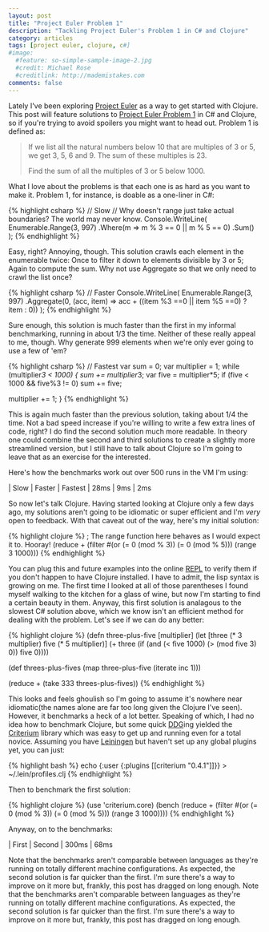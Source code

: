 ```yaml
---
layout: post
title: "Project Euler Problem 1"
description: "Tackling Project Euler's Problem 1 in C# and Clojure"
category: articles
tags: [project euler, clojure, c#]
#image:
  #feature: so-simple-sample-image-2.jpg
  #credit: Michael Rose
  #creditlink: http://mademistakes.com
comments: false  
---
```


Lately I've been exploring [Project Euler](http://projecteuler.net/ "Project Euler") as a way to get started with Clojure. This post will feature solutions to [Project Euler Problem 1](http://projecteuler.net/problem=1) in C# and Clojure, so if you're trying to avoid spoilers you might want to head out. Problem 1 is defined as:

> If we list all the natural numbers below 10 that are multiples of 3 or 5, we get 3, 5, 6 and 9. The sum of these multiples is 23.
>
> Find the sum of all the multiples of 3 or 5 below 1000.

What I love about the problems is that each one is as hard as you want to make it. Problem 1, for instance, is doable as a one-liner in C#:

{% highlight csharp %}
// Slow
// Why doesn't range just take actual boundaries? The world may never know.
Console.WriteLine(
  Enumerable.Range(3, 997)
  .Where(m => m % 3 == 0 || m % 5 == 0)
  .Sum()
);
{% endhighlight %}

Easy, right? Annoying, though. This solution crawls each element in the enumerable twice: Once to filter it down to elements divisible by 3 or 5; Again to compute the sum. Why not use Aggregate so that we only need to crawl the list once?

{% highlight csharp %}
// Faster
Console.WriteLine(
  Enumerable.Range(3, 997)
  .Aggregate(0, (acc, item) => acc + ((item %3 ==0 || item %5 ==0) ? item : 0))
);
{% endhighlight %}

Sure enough, this solution is much faster than the first in my informal benchmarking, running in about 1/3 the time. Neither of these really appeal to me, though. Why generate 999 elements when we're only ever going to use a few of 'em?

{% highlight csharp %}
// Fastest
var sum = 0;
var multiplier = 1;
while (multiplier*3 < 1000)
{
  sum += multiplier*3;
  var five = multiplier*5;
  if (five < 1000 && five%3 != 0)
    sum += five;

  multiplier += 1;
}
{% endhighlight %}

This is again much faster than the previous solution, taking about 1/4 the time. Not a bad speed increase if you're willing to write a few extra lines of code, right? I do find the second solution much more readable. In theory one could combine the second and third solutions to create a slightly more streamlined version, but I still have to talk about Clojure so I'm going to leave that as an exercise for the interested.

Here's how the benchmarks work out over 500 runs in the VM I'm using:

|  Slow  |  Faster  |  Fastest
|  28ms  |    9ms   |  2ms

So now let's talk Clojure. Having started looking at Clojure only a few days ago, my solutions aren't going to be idiomatic or super efficient and I'm *very* open to feedback. With that caveat out of the way, here's my initial solution:

{% highlight clojure %}
; The range function here behaves as I would expect it to. Hooray!
(reduce + (filter #(or (= 0 (mod % 3)) (= 0 (mod % 5))) (range 3 1000)))
{% endhighlight %}

You can plug this and future examples into the online [REPL][1] to verify them if you don't happen to have Clojure installed. I have to admit, the lisp syntax is growing on me. The first time I looked at all of those parentheses I found myself walking to the kitchen for a glass of wine, but now I'm starting to find a certain beauty in them. Anyway, this first solution is analagous to the slowest C# solution above, which we know isn't an efficient method for dealing with the problem. Let's see if we can do any better:

{% highlight clojure %}
(defn three-plus-five [multiplier]
  (let [three (* 3 multiplier) five (* 5 multiplier)]
    (+ three (if (and (< five 1000) (> (mod five 3) 0)) five 0))))

(def threes-plus-fives (map three-plus-five (iterate inc 1)))

(reduce + (take 333 threes-plus-fives))
{% endhighlight %}

This looks and feels ghoulish so I'm going to assume it's nowhere near idiomatic(the names alone are far too long given the Clojure I've seen). However, it benchmarks a heck of a lot better. Speaking of which, I had no idea how to benchmark Clojure, but some quick [DDG][2]ing yielded the [Criterium][3] library which was easy to get up and running even for a total novice. Assuming you have [Leiningen][4] but haven't set up any global plugins yet, you can just:

{% highlight bash %}
echo {:user {:plugins [[criterium "0.4.1"]]}} > ~/.lein/profiles.clj
{% endhighlight %}

Then to benchmark the first solution:

{% highlight clojure %}
(use 'criterium.core)
(bench (reduce + (filter #(or (= 0 (mod % 3)) (= 0 (mod % 5))) (range 3 1000))))
{% endhighlight %}

Anyway, on to the benchmarks:

|  First  |  Second
|  300ms  |   68ms

Note that the benchmarks aren't comparable between languages as they're running on totally different machine configurations. As expected, the second solution is far quicker than the first. I'm sure there's a way to improve on it more but, frankly, this post has dragged on long enough.
Note that the benchmarks aren't comparable between languages as they're running on totally different machine configurations. As expected, the second solution is far quicker than the first. I'm sure there's a way to improve on it more but, frankly, this post has dragged on long enough.

[1]:	http://tryclj.com/											"Try Clojure"
[2]:	https://duckduckgo.com/?q=clojure+benchmark+criterium "DuckDuckGo"
[3]:	https://github.com/hugoduncan/criterium "Criterium"
[4]:  http://leiningen.org/ "Leiningen"